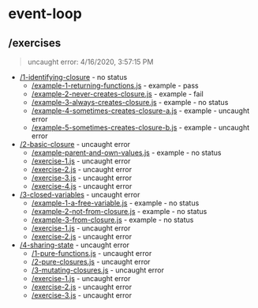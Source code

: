 # event-loop 

## /exercises

> uncaught error: 4/16/2020, 3:57:15 PM 

* [/1-identifying-closure](./1-identifying-closure/REVIEW.md) - no status
  * [/example-1-returning-functions.js](./1-identifying-closure/REVIEW.md#example-1-returning-functionsjs) - example - pass
  * [/example-2-never-creates-closure.js](./1-identifying-closure/REVIEW.md#example-2-never-creates-closurejs) - example - fail
  * [/example-3-always-creates-closure.js](./1-identifying-closure/REVIEW.md#example-3-always-creates-closurejs) - example - no status
  * [/example-4-sometimes-creates-closure-a.js](./1-identifying-closure/REVIEW.md#example-4-sometimes-creates-closure-ajs) - example - uncaught error
  * [/example-5-sometimes-creates-closure-b.js](./1-identifying-closure/REVIEW.md#example-5-sometimes-creates-closure-bjs) - example - uncaught error
* [/2-basic-closure](./2-basic-closure/REVIEW.md) - uncaught error
  * [/example-parent-and-own-values.js](./2-basic-closure/REVIEW.md#example-parent-and-own-valuesjs) - example - no status
  * [/exercise-1.js](./2-basic-closure/REVIEW.md#exercise-1js) - uncaught error
  * [/exercise-2.js](./2-basic-closure/REVIEW.md#exercise-2js) - uncaught error
  * [/exercise-3.js](./2-basic-closure/REVIEW.md#exercise-3js) - uncaught error
  * [/exercise-4.js](./2-basic-closure/REVIEW.md#exercise-4js) - uncaught error
* [/3-closed-variables](./3-closed-variables/REVIEW.md) - uncaught error
  * [/example-1-a-free-variable.js](./3-closed-variables/REVIEW.md#example-1-a-free-variablejs) - example - no status
  * [/example-2-not-from-closure.js](./3-closed-variables/REVIEW.md#example-2-not-from-closurejs) - example - no status
  * [/example-3-from-closure.js](./3-closed-variables/REVIEW.md#example-3-from-closurejs) - example - no status
  * [/exercise-1.js](./3-closed-variables/REVIEW.md#exercise-1js) - uncaught error
  * [/exercise-2.js](./3-closed-variables/REVIEW.md#exercise-2js) - uncaught error
* [/4-sharing-state](./4-sharing-state/REVIEW.md) - uncaught error
  * [/1-pure-functions.js](./4-sharing-state/REVIEW.md#1-pure-functionsjs) - uncaught error
  * [/2-pure-closures.js](./4-sharing-state/REVIEW.md#2-pure-closuresjs) - uncaught error
  * [/3-mutating-closures.js](./4-sharing-state/REVIEW.md#3-mutating-closuresjs) - uncaught error
  * [/exercise-1.js](./4-sharing-state/REVIEW.md#exercise-1js) - uncaught error
  * [/exercise-2.js](./4-sharing-state/REVIEW.md#exercise-2js) - uncaught error
  * [/exercise-3.js](./4-sharing-state/REVIEW.md#exercise-3js) - uncaught error

